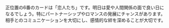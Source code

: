 正位置の6番のカードは「恋人たち」です。明日は愛や人間関係の面で良い日になるでしょう。特にパートナーシップやロマンスの発展にチャンスがあります。相手とのコミュニケーションを大切にし、感情的な絆を深めることが大切です。